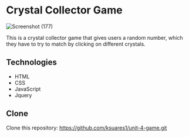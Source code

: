 # Crystal Collector Game
![Screenshot (177)](https://user-images.githubusercontent.com/44280043/81524495-679f8c00-931f-11ea-8597-86d0d7b39e9b.png)


This is a crystal collector game that gives users a random number, which they have to try to match by clicking on different crystals.

## Technologies
- HTML
- CSS
- JavaScript
- Jquery

## Clone

Clone this repository: https://github.com/ksuares1/unit-4-game.git
